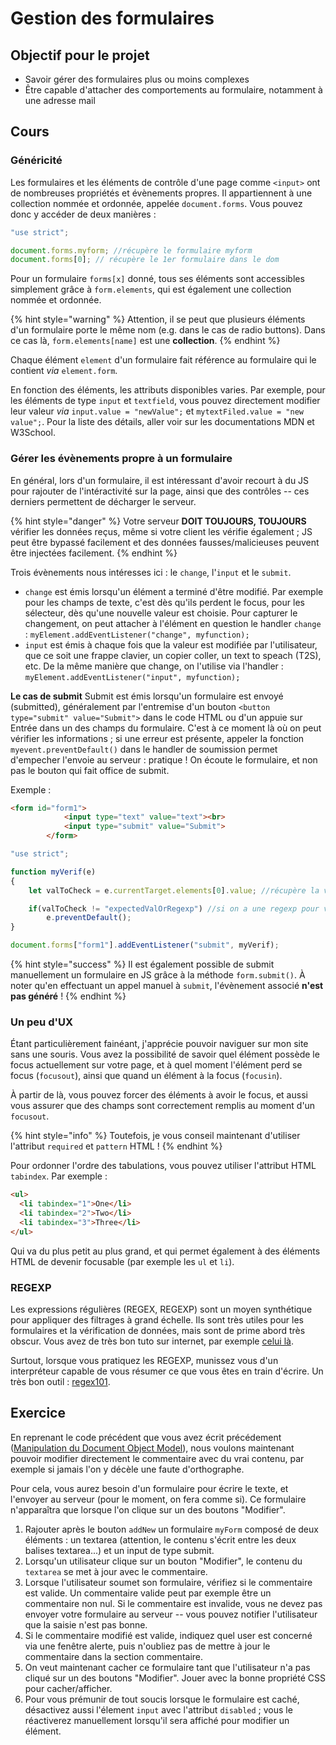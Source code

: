 # Gestion des formulaires

## Objectif pour le projet 

* Savoir gérer des formulaires plus ou moins complexes
* Être capable d'attacher des comportements au formulaire, notamment à une adresse mail

## Cours

### Généricité
Les formulaires et les éléments de contrôle d'une page comme `<input>` ont de nombreuses propriétés et évènements propres. Il appartiennent à une collection nommée et ordonnée, appelée `document.forms`. Vous pouvez donc y accéder de deux manières :

```js
"use strict";

document.forms.myform; //récupère le formulaire myform
document.forms[0]; // récupère le 1er formulaire dans le dom
```

Pour un formulaire `forms[x]` donné, tous ses éléments sont accessibles simplement grâce à `form.elements`, qui est également une collection nommée et ordonnée.

{% hint style="warning" %}
Attention, il se peut que plusieurs éléments d'un formulaire porte le même nom (e.g. dans le cas de radio buttons). Dans ce cas là, `form.elements[name]` est une **collection**.
{% endhint %}

Chaque élément `element` d'un formulaire fait référence au formulaire qui le contient *via* `element.form`.

En fonction des éléments, les attributs disponibles varies. Par exemple, pour les éléments de type `input` et `textfield`, vous pouvez directement modifier leur valeur *via* `input.value = "newValue";` et `mytextFiled.value = "new value";`. Pour la liste des détails, aller voir sur les documentations MDN et W3School.


### Gérer les évènements propre à un formulaire

En général, lors d'un formulaire, il est intéressant d'avoir recourt à du JS pour rajouter de l'intéractivité sur la page, ainsi que des contrôles -- ces derniers permettent de décharger le serveur.

{% hint style="danger" %}
Votre serveur **DOIT TOUJOURS, TOUJOURS** vérifier les données reçus, même si votre client les vérifie également ; JS peut être bypassé facilement et des données fausses/malicieuses peuvent être injectées facilement.
{% endhint %}

Trois évènements nous intéresses ici : le `change`, l'`input` et le `submit`.

* `change` est émis lorsqu'un élément a terminé d'être modifié. Par exemple pour les champs de texte, c'est dès qu'ils perdent le focus, pour les sélecteur, dès qu'une nouvelle valeur est choisie. Pour capturer le changement, on peut attacher à l'élément en question le handler `change` : `myElement.addEventListener("change", myfunction);`
* `input` est émis à chaque fois que la valeur est modifiée par l'utilisateur, que ce soit une frappe clavier, un copier coller, un text to speach (T2S), etc. De la même manière que change, on l'utilise via l'handler : `myElement.addEventListener("input", myfunction);`

**Le cas de submit**
Submit est émis lorsqu'un formulaire est envoyé (submitted), généralement par l'entremise d'un bouton `<button type="submit" value="Submit">` dans le code HTML ou d'un appuie sur Entrée dans un des champs du formulaire. C'est à ce moment là où on peut vérifier les informations ; si une erreur est présente, appeler la fonction `myevent.preventDefault()` dans le handler de soumission permet d'empecher l'envoie au serveur : pratique !
On écoute le formulaire, et non pas le bouton qui fait office de submit.

Exemple :
```html
<form id="form1">
            <input type="text" value="text"><br>
            <input type="submit" value="Submit">
        </form>
```
```js
"use strict";

function myVerif(e)
{
    let valToCheck = e.currentTarget.elements[0].value; //récupère la valeur du texte dans le premier input

    if(valToCheck != "expectedValOrRegexp") //si on a une regexp pour valider la valeur, et que ça ne match pas, on ne veut pas envoyer ça au serveur !
        e.preventDefault();
}

document.forms["form1"].addEventListener("submit", myVerif);
```

{% hint style="success" %}
Il est également possible de submit manuellement un formulaire en JS grâce à la méthode `form.submit()`. À noter qu'en effectuant un appel manuel à `submit`, l'évènement associé **n'est pas généré** !
{% endhint %}


### Un peu d'UX

Étant particulièrement fainéant, j'apprécie pouvoir naviguer sur mon site sans une souris. Vous avez la possibilité de savoir quel élément possède le focus actuellement sur votre page, et à quel moment l'élément perd se focus (`focusout`), ainsi que quand un élément à la focus (`focusin`).

À partir de là, vous pouvez forcer des éléments à avoir le focus, et aussi vous assurer que des champs sont correctement remplis au moment d'un `focusout`.

{% hint style="info" %}
Toutefois, je vous conseil maintenant d'utiliser l'attribut `required` et `pattern` HTML !
{% endhint %}

Pour ordonner l'ordre des tabulations, vous pouvez utiliser l'attribut HTML `tabindex`. Par exemple :
```html
<ul>
  <li tabindex="1">One</li>
  <li tabindex="2">Two</li>
  <li tabindex="3">Three</li>
</ul>
```
Qui va du plus petit au plus grand, et qui permet également à des éléments HTML de devenir focusable (par exemple les `ul` et `li`).


### REGEXP
Les expressions régulières (REGEX, REGEXP) sont un moyen synthétique pour appliquer des filtrages à grand échelle. Ils sont très utiles pour les formulaires et la vérification de données, mais sont de prime abord très obscur. Vous avez de très bon tuto sur internet, par exemple [celui là](https://www.lucaswillems.com/fr/articles/25/tutoriel-pour-maitriser-les-expressions-regulieres).

Surtout, lorsque vous pratiquez les REGEXP, munissez vous d'un interpréteur capable de vous résumer ce que vous êtes en train d'écrire. Un très bon outil : [regex101](https://regex101.com/).

## Exercice

En reprenant le code précédent que vous avez écrit précédement ([Manipulation du Document Object Model](./js-dom.md)), nous voulons maintenant pouvoir modifier directement le commentaire avec du vrai contenu, par exemple si jamais l'on y décèle une faute d'orthographe.

Pour cela, vous aurez besoin d'un formulaire pour écrire le texte, et l'envoyer au serveur (pour le moment, on fera comme si). Ce formulaire n'apparaîtra que lorsque l'on clique sur un des boutons "Modifier".

1. Rajouter après le bouton `addNew` un formulaire `myForm` composé de deux éléments : un textarea (attention, le contenu s'écrit entre les deux balises textarea...) et un input de type submit.
2. Lorsqu'un utilisateur clique sur un bouton "Modifier", le contenu du `textarea` se met à jour avec le commentaire.
3. Lorsque l'utilisateur soumet son formulaire, vérifiez si le commentaire est valide. Un commentaire valide peut par exemple être un commentaire non nul. Si le commentaire est invalide, vous ne devez pas envoyer votre formulaire au serveur -- vous pouvez notifier l'utilisateur que la saisie n'est pas bonne.
4. Si le commentaire modifié est valide, indiquez quel user est concerné via une fenêtre alerte, puis n'oubliez pas de mettre à jour le commentaire dans la section commentaire.
5. On veut maintenant cacher ce formulaire tant que l'utilisateur n'a pas cliqué sur un des boutons "Modifier". Jouer avec la bonne propriété CSS pour cacher/afficher.
6. Pour vous prémunir de tout soucis lorsque le formulaire est caché, désactivez aussi l'élement `input` avec l'attribut `disabled` ; vous le réactiverez manuellement lorsqu'il sera affiché pour modifier un élément.
